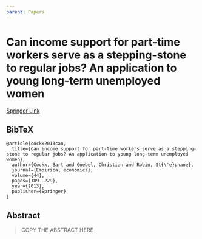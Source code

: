 ```yaml
---
parent: Papers
---
```


# Can income support for part-time workers serve as a stepping-stone to regular jobs? An application to young long-term unemployed women

[Springer Link](https://link.springer.com/article/10.1007/s00181-010-0357-8)

## BibTeX
```
@article{cockx2013can,
  title={Can income support for part-time workers serve as a stepping-stone to regular jobs? An application to young long-term unemployed women},
  author={Cockx, Bart and Goebel, Christian and Robin, St{\'e}phane},
  journal={Empirical economics},
  volume={44},
  pages={189--229},
  year={2013},
  publisher={Springer}
}
```

## Abstract

> COPY THE ABSTRACT HERE



